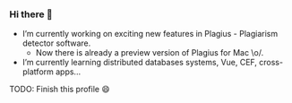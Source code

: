 ### Hi there 👋


- I’m currently working on exciting new features in Plagius - Plagiarism detector software.
  - Now there is already a preview version of Plagius for Mac \o/.
- I’m currently learning distributed databases systems, Vue, CEF, cross-platform apps...

TODO: Finish this profile 😄


<!--
**GustavoHennig/GustavoHennig** is a ✨ _special_ ✨ repository because its `README.md` (this file) appears on your GitHub profile.

Here are some ideas to get you started:

- 🔭 I’m currently working on ...
- 🌱 I’m currently learning ...
- 👯 I’m looking to collaborate on ...
- 🤔 I’m looking for help with ...
- 💬 Ask me about ...
- 📫 How to reach me: ...
- Pronouns: ...
- ⚡ Fun fact: ...
-->
